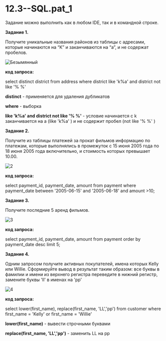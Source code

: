 # 12.3--SQL.pat_1

Задание можно выполнить как в любом IDE, так и в командной строке.

**Задание 1.**

Получите уникальные названия районов из таблицы с адресами, которые начинаются на “K” и заканчиваются на “a”, и не содержат пробелов.

![Безымянный](https://user-images.githubusercontent.com/100844122/201615855-24e67b3d-ccb5-446e-b42a-96866f19f50c.png)

**код запроса:**

select distinct district from address 
where district like 'k%a' and district not like  '% %'
 
**distinct** - применяется для удаления дубликатов

**where** - выборка

**like 'k%a' and district not like  '% %'** - условие начинается с k заканчивается на a (like 'k%a' ) и не содержит пробел  (not like  '% %' )




**Задание 2.**

Получите из таблицы платежей за прокат фильмов информацию по платежам, которые выполнялись в промежуток с 15 июня 2005 года по 18 июня 2005 года включительно, и стоимость которых превышает 10.00.

 ![2](https://user-images.githubusercontent.com/100844122/201616927-b329ae3a-db48-4a2a-ab17-8a3146ed2b13.png)


**код запроса:**

select payment_id, payment_date, amount  from payment
where payment_date between '2005-06-15' and '2005-06-18' and amount >10;


**Задание 3.**

Получите последние 5 аренд фильмов.


![3](https://user-images.githubusercontent.com/100844122/201617440-3da1fc1e-f8b8-4662-bc18-2d0550fe76d4.png)


**код запроса:**

select payment_id, payment_date, amount  from payment
order by payment_date desc limit 5;
 
**Задание 4.**

Одним запросом получите активных покупателей, имена которых Kelly или Willie. Сформируйте вывод в результат таким образом: все буквы в фамилии и имени из верхнего регистра переведите в нижний регистр, замените буквы 'll' в именах на 'pp'

![4](https://user-images.githubusercontent.com/100844122/201617661-96b7f224-0c8d-42e1-9d70-114d7b1fd965.png)



**код запроса:**

select lower(first_name), replace(first_name, 'LL','pp') from customer
where first_name = 'Kelly' or first_name = 'Willie'



**lower(first_name)** - вывести строчными буквами 

**replace(first_name, 'LL','pp')** - заменить LL на pp



